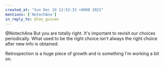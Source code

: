 ```yaml
---
created_at: "Sun Dec 19 12:52:33 +0000 2021"
mentions: ['NotechAna']
in_reply_to: @leo_guinan
---
```


@NotechAna But you are totally right.  It's important to revisit our choices periodically. What used to be the right choice isn't always the right choice after new info is obtained. 

Retrospection is a huge piece of growth and is something I'm working a bit on.